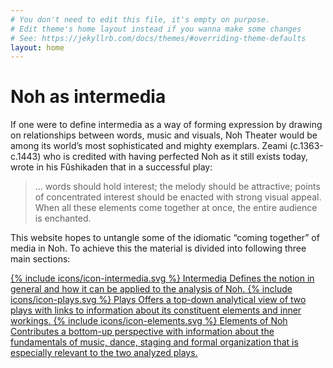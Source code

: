 ```yaml
---
# You don't need to edit this file, it's empty on purpose.
# Edit theme's home layout instead if you wanna make some changes
# See: https://jekyllrb.com/docs/themes/#overriding-theme-defaults
layout: home
---
```


<div class="home__image"></div>

<div class="home__content">
  <div class="wrapper">
    <h1>Noh as intermedia</h1>
    <p>If one were to define intermedia as a way of forming expression by drawing on relationships between words, music and visuals, Noh Theater would be among its world’s most sophisticated and mighty exemplars. Zeami (c.1363-c.1443) who is credited with having perfected Noh as it still exists today, wrote in his Fûshikaden that in a successful play:</p> 
    <blockquote>
      <p class="blockquote__paragraph">… words should hold interest; the melody should be attractive; points of concentrated interest should be enacted with strong visual appeal. When all these elements come together at once, the entire audience is enchanted.</p> 
    </blockquote>
    <p>This website hopes to untangle some of the idiomatic “coming together” of media in Noh.  To achieve this the material is divided into following three main sections:</p>
    <div class="cards-container">
      <a href="/about-intermedia/" class="card">
        <span class="card__header">
          <span class="card__image" style="background-image: url('https://i.pinimg.com/originals/11/dd/dd/11dddd3819c2dea16a4074d375a1c58b.jpg')"></span>
          <span class="card__icon">{% include icons/icon-intermedia.svg %}</span>
        </span>
        <span class="card__content">
          <span class="card__title">Intermedia</span>
          <span class="card__description">Defines the notion in general and how it can be applied to the analysis of Noh.</span>
        </span>
      </a>
      <a href="/plays/" class="card">
        <span class="card__header">
          <span class="card__image" style="background-image: url('https://i.pinimg.com/originals/11/dd/dd/11dddd3819c2dea16a4074d375a1c58b.jpg')"></span>
          <span class="card__icon">{% include icons/icon-plays.svg %}</span>
        </span>
        <span class="card__content">
          <span class="card__title">Plays</span>
          <span class="card__description">Offers a top-down analytical view of two plays with links to information about its constituent elements and inner workings.</span>
        </span>
      </a>
      <a href="/elements-of-noh/" class="card">
        <span class="card__header">
          <span class="card__image" style="background-image: url('https://i.pinimg.com/originals/11/dd/dd/11dddd3819c2dea16a4074d375a1c58b.jpg')"></span>
          <span class="card__icon">{% include icons/icon-elements.svg %}</span>
        </span>
        <span class="card__content">
          <span class="card__title">Elements of Noh</span>
          <span class="card__description">Contributes a bottom-up perspective with information about the fundamentals of music, dance, staging and formal organization that is especially relevant to the two analyzed plays.</span>
        </span>
      </a>
    </div>
  </div>
</div>



